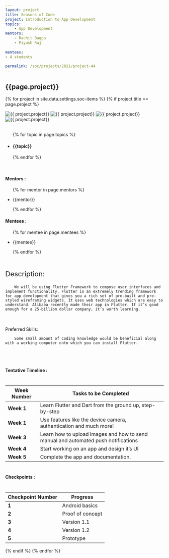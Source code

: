 ```yaml
---
layout: project
title: Seasons of Code
project: Introduction to App Development 
topics:
    - App Development
mentors:
    - Rachit Bagga
    - Piyush Raj   
    
mentees:
- 4 students   
    
permalink: /soc/projects/2021/project-44
---
```


<h2 class="display1 m-3 p-3 text-center project-title">{{page.project}}</h2>

{% for project in site.data.settings.soc-items %}
{% if project.title == page.project %}
<div class ="img-soc d-block"> 
    <img src="{{ site.baseurl }}/{{ project.image }}" alt="{{ project.project}}" class="image-1">
    <img src="{{ site.baseurl }}/{{ project.image }}" alt="{{ project.project}}" class="image-2">
    <img src="{{ site.baseurl }}/{{ project.image }}" alt="{{ project.project}}" class="image-3">
    <img src="{{ site.baseurl }}/{{ project.image }}" alt="{{ project.project}}" class="image-4">
</div>

<div>
    <br>
    <ul>
        {% for topic in page.topics %}
        <li><h4 class="text-primary text-center">{{topic}}</h4></li>
        {% endfor %}
    </ul>
    <br>
    <h4 class="display3  ">Mentors :</h4> 
    <ul>
        {% for mentor in page.mentors %}
        <li><p class="lead">{{mentor}}</p></li>
        {% endfor %}
    </ul>
    <h4 class="display3  ">Mentees :</h4> 
    <ul>
        {% for mentee in page.mentees %}
        <li><p class="lead">{{mentee}}</p></li>
        {% endfor %}
    </ul>
</div>
<div>
    <p class="display3 project-desc" style = "font-size:22px;" >
        <br>
        Description:

        We will be using Flutter Framework to compose user interfaces and implement functionality. Flutter is an extremely trending framework for app development that gives you a rich set of pre-built and pre-styled wireframing widgets. It uses web technologies which are easy to understand. Alibaba recently made their app in Flutter. If it’s good enough for a 25-billion dollar company, it’s worth learning.
<br><br>
        Preferred Skills: 
        
        Some small amount of Coding knowledge would be beneficial along with a working computer onto which you can install Flutter.
  </p>
  <br>
</div>

<div class="d-flex">
<div>
    <h4 class="display3" style="margin:40px 0px 40px 0px;">Tentative Timeline :</h4>
    <table class="table table-striped">
  <thead>
    <tr>
      <th>Week Number</th>
      <th>Tasks to be Completed</th>
    </tr>
  </thead>
  <tbody>
    <tr>
      <td><strong>Week 1</strong></td>
      <td>Learn Flutter and Dart from the ground up, step-by-step</td>
    </tr>
    <tr>
      <td><strong>Week 1</strong></td>
      <td>Use features like the device camera, authentication and much more!</td>
    </tr>
    <tr>
      <td><strong>Week 3</strong></td>
      <td>Learn how to upload images and how to send manual and automated push notifications</td>
    </tr>
    <tr>
      <td><strong>Week 4</strong></td>
      <td>Start working on an app and design it’s UI</td>
    </tr>
    <tr>
      <td><strong>Week 5</strong></td>
      <td>Complete the app and documentation.</td>
    </tr>
  </tbody>
</table>
</div>
<div>
    <h4 class="display3" style="margin:40px 0px 40px 0px;">Checkpoints :</h4>
    <table class="table table-striped">
  <thead>
    <tr>
      <th>Checkpoint Number</th>
      <th>Progress</th>
    </tr>
  </thead>
  <tbody>
    <tr>
      <td><strong>1</strong></td>
      <td>Android basics</td>
    </tr>
    <tr>
      <td><strong>2</strong></td>
      <td>Proof of concept</td>
    </tr>
    <tr>
      <td><strong>3</strong></td>
      <td>Version 1.1</td>
    </tr>
    <tr>
      <td><strong>4</strong></td>
      <td>Version 1.2</td>
    </tr>
    <tr>
      <td><strong>5</strong></td>
      <td>Prototype</td>
    </tr>
  </tbody>
</table>
</div>
</div>
{% endif %}
{% endfor %}
